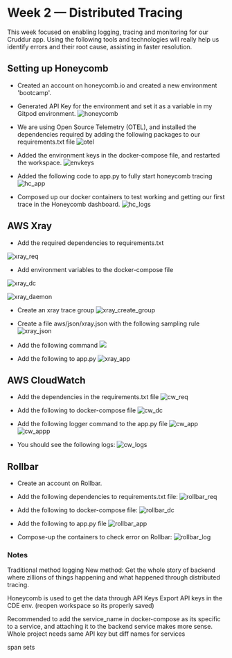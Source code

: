 # Week 2 — Distributed Tracing

This week focused on enabling logging, tracing and monitoring for our Cruddur app. Using the following tools and technologies will really help us identify errors and their root cause, assisting in faster resolution.


## Setting up Honeycomb

* Created an account on honeycomb.io and created a new environment 'bootcamp'.
* Generated API Key for the environment and set it as a variable in my Gitpod environment.
 ![honeycomb](assets/honeycomb_api.jpg)
 
 * We are using Open Source Telemetry (OTEL), and installed the dependencies required by adding the following packages to our requirements.txt file
 ![otel](assets/otel.jpg)
 
 * Added the environment keys in the docker-compose file, and restarted the workspace.
 ![envkeys](assets/env_dc.jpg)
 
 * Added the following code to app.py to fully start honeycomb tracing
![hc_app](assets/hc_app.jpg)

* Composed up our docker containers to test working and getting our first trace in the Honeycomb dashboard.
![hc_logs](assets/honeycomb_log.jpg)



## AWS Xray

* Add the required dependencies to requirements.txt

![xray_req](assets/xray_req.jpg)

* Add environment variables to the docker-compose file

![xray_dc](assets/xray_dc.jpg)

![xray_daemon](assets/xray_daemon.jpg)

* Create an xray trace group
![xray_create_group](assets/xray_create_group.jpg)

* Create a file aws/json/xray.json with the following sampling rule
![xray_json](assets/xray_json.jpg)

* Add the following command 
![](assets/xray_command.jpg)

* Add the following to app.py
![xray_app](assets/xray_app.jpg)


## AWS CloudWatch

* Add the dependencies in the requirements.txt file
![cw_req](assets/cw_req.jpg)

* Add the following to docker-compose file
![cw_dc](assets/cw_dc.jpg)

* Add the following logger command to the app.py file
![cw_app](assets/cw_app.jpg)
![cw_appp](assets/cw_app1.jpg)

* You should see the following logs:
![cw_logs](assets/cw_logs.jpg)


## Rollbar

* Create an account on Rollbar.

* Add the following dependencies to requirements.txt file:
![rollbar_req](assets/rollbar_req.jpg)

* Add the following to docker-compose file:
![rollbar_dc](assets/rollbar_dc.jpg)

* Add the following to app.py file
![rollbar_app](assets/rollbar_app.jpg)

* Compose-up the containers to check error on Rollbar:
![rollbar_log](assets/rollbar_log.jpg)


### Notes
Traditional method logging
New method: Get the whole story of backend where zillions of things happening and what happened through distributed tracing.

Honeycomb is used to get the data through API Keys
Export API keys in the CDE env. (reopen workspace so its properly saved)

Recommended to add the service_name in docker-compose as its specific to a service, and attaching it to the backend service makes more sense.
Whole project needs same API key but diff names for services

span sets
